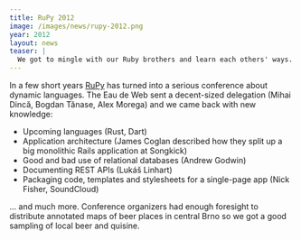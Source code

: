 ```yaml
---
title: RuPy 2012
image: /images/news/rupy-2012.png
year: 2012
layout: news
teaser: |
  We got to mingle with our Ruby brothers and learn each others' ways.
---
```


In a few short years [RuPy][] has turned into a serious conference about
dynamic languages. The Eau de Web sent a decent-sized delegation (Mihai
Dincă, Bogdan Tănase, Alex Morega) and we came back with new knowledge:

* Upcoming languages (Rust, Dart)
* Application architecture (James Coglan described how they split up a
  big monolithic Rails application at Songkick)
* Good and bad use of relational databases (Andrew Godwin)
* Documenting REST APIs (Lukáš Linhart)
* Packaging code, templates and stylesheets for a single-page app (Nick
  Fisher, SoundCloud)

... and much more. Conference organizers had enough foresight to
distribute annotated maps of beer places in central Brno so we got a
good sampling of local beer and quisine.

[RuPy]: http://12.rupy.eu/
